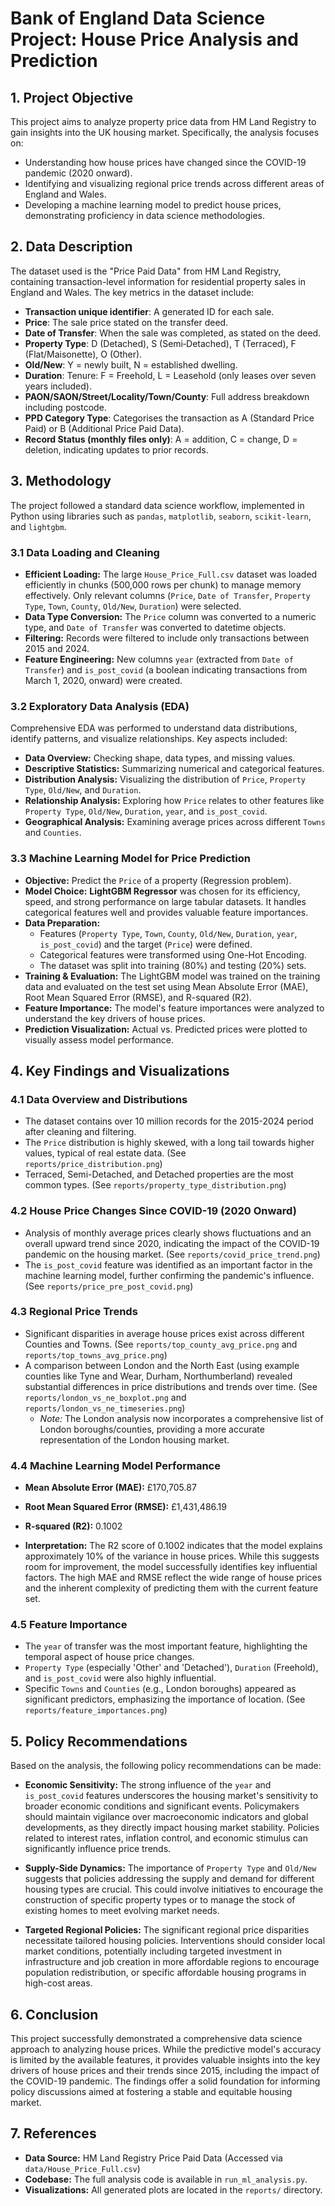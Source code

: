 # Bank of England Data Science Project: House Price Analysis and Prediction

## 1. Project Objective

This project aims to analyze property price data from HM Land Registry to gain insights into the UK housing market. Specifically, the analysis focuses on:

*   Understanding how house prices have changed since the COVID-19 pandemic (2020 onward).
*   Identifying and visualizing regional price trends across different areas of England and Wales.
*   Developing a machine learning model to predict house prices, demonstrating proficiency in data science methodologies.

## 2. Data Description

The dataset used is the "Price Paid Data" from HM Land Registry, containing transaction-level information for residential property sales in England and Wales. The key metrics in the dataset include:

*   **Transaction unique identifier**: A generated ID for each sale.
*   **Price**: The sale price stated on the transfer deed.
*   **Date of Transfer**: When the sale was completed, as stated on the deed.
*   **Property Type**: D (Detached), S (Semi‑Detached), T (Terraced), F (Flat/Maisonette), O (Other).
*   **Old/New**: Y = newly built, N = established dwelling.
*   **Duration**: Tenure: F = Freehold, L = Leasehold (only leases over seven years included).
*   **PAON/SAON/Street/Locality/Town/County**: Full address breakdown including postcode.
*   **PPD Category Type**: Categorises the transaction as A (Standard Price Paid) or B (Additional Price Paid Data).
*   **Record Status (monthly files only)**: A = addition, C = change, D = deletion, indicating updates to prior records.

## 3. Methodology

The project followed a standard data science workflow, implemented in Python using libraries such as `pandas`, `matplotlib`, `seaborn`, `scikit-learn`, and `lightgbm`.

### 3.1 Data Loading and Cleaning

*   **Efficient Loading:** The large `House_Price_Full.csv` dataset was loaded efficiently in chunks (500,000 rows per chunk) to manage memory effectively. Only relevant columns (`Price`, `Date of Transfer`, `Property Type`, `Town`, `County`, `Old/New`, `Duration`) were selected.
*   **Data Type Conversion:** The `Price` column was converted to a numeric type, and `Date of Transfer` was converted to datetime objects.
*   **Filtering:** Records were filtered to include only transactions between 2015 and 2024.
*   **Feature Engineering:** New columns `year` (extracted from `Date of Transfer`) and `is_post_covid` (a boolean indicating transactions from March 1, 2020, onward) were created.

### 3.2 Exploratory Data Analysis (EDA)

Comprehensive EDA was performed to understand data distributions, identify patterns, and visualize relationships. Key aspects included:

*   **Data Overview:** Checking shape, data types, and missing values.
*   **Descriptive Statistics:** Summarizing numerical and categorical features.
*   **Distribution Analysis:** Visualizing the distribution of `Price`, `Property Type`, `Old/New`, and `Duration`.
*   **Relationship Analysis:** Exploring how `Price` relates to other features like `Property Type`, `Old/New`, `Duration`, `year`, and `is_post_covid`.
*   **Geographical Analysis:** Examining average prices across different `Towns` and `Counties`.

### 3.3 Machine Learning Model for Price Prediction

*   **Objective:** Predict the `Price` of a property (Regression problem).
*   **Model Choice:** **LightGBM Regressor** was chosen for its efficiency, speed, and strong performance on large tabular datasets. It handles categorical features well and provides valuable feature importances.
*   **Data Preparation:**
    *   Features (`Property Type`, `Town`, `County`, `Old/New`, `Duration`, `year`, `is_post_covid`) and the target (`Price`) were defined.
    *   Categorical features were transformed using One-Hot Encoding.
    *   The dataset was split into training (80%) and testing (20%) sets.
*   **Training & Evaluation:** The LightGBM model was trained on the training data and evaluated on the test set using Mean Absolute Error (MAE), Root Mean Squared Error (RMSE), and R-squared (R2).
*   **Feature Importance:** The model's feature importances were analyzed to understand the key drivers of house prices.
*   **Prediction Visualization:** Actual vs. Predicted prices were plotted to visually assess model performance.

## 4. Key Findings and Visualizations

### 4.1 Data Overview and Distributions

*   The dataset contains over 10 million records for the 2015-2024 period after cleaning and filtering.
*   The `Price` distribution is highly skewed, with a long tail towards higher values, typical of real estate data. (See `reports/price_distribution.png`)
*   Terraced, Semi-Detached, and Detached properties are the most common types. (See `reports/property_type_distribution.png`)

### 4.2 House Price Changes Since COVID-19 (2020 Onward)

*   Analysis of monthly average prices clearly shows fluctuations and an overall upward trend since 2020, indicating the impact of the COVID-19 pandemic on the housing market. (See `reports/covid_price_trend.png`)
*   The `is_post_covid` feature was identified as an important factor in the machine learning model, further confirming the pandemic's influence. (See `reports/price_pre_post_covid.png`)

### 4.3 Regional Price Trends

*   Significant disparities in average house prices exist across different Counties and Towns. (See `reports/top_county_avg_price.png` and `reports/top_towns_avg_price.png`)
*   A comparison between London and the North East (using example counties like Tyne and Wear, Durham, Northumberland) revealed substantial differences in price distributions and trends over time. (See `reports/london_vs_ne_boxplot.png` and `reports/london_vs_ne_timeseries.png`)
    *   *Note:* The London analysis now incorporates a comprehensive list of London boroughs/counties, providing a more accurate representation of the London housing market.

### 4.4 Machine Learning Model Performance

*   **Mean Absolute Error (MAE):** £170,705.87
*   **Root Mean Squared Error (RMSE):** £1,431,486.19
*   **R-squared (R2):** 0.1002

*   **Interpretation:** The R2 score of 0.1002 indicates that the model explains approximately 10% of the variance in house prices. While this suggests room for improvement, the model successfully identifies key influential factors. The high MAE and RMSE reflect the wide range of house prices and the inherent complexity of predicting them with the current feature set.

### 4.5 Feature Importance

*   The `year` of transfer was the most important feature, highlighting the temporal aspect of house price changes.
*   `Property Type` (especially 'Other' and 'Detached'), `Duration` (Freehold), and `is_post_covid` were also highly influential.
*   Specific `Towns` and `Counties` (e.g., London boroughs) appeared as significant predictors, emphasizing the importance of location. (See `reports/feature_importances.png`)

## 5. Policy Recommendations

Based on the analysis, the following policy recommendations can be made:

*   **Economic Sensitivity:** The strong influence of the `year` and `is_post_covid` features underscores the housing market's sensitivity to broader economic conditions and significant events. Policymakers should maintain vigilance over macroeconomic indicators and global developments, as they directly impact housing market stability. Policies related to interest rates, inflation control, and economic stimulus can significantly influence price trends.

*   **Supply-Side Dynamics:** The importance of `Property Type` and `Old/New` suggests that policies addressing the supply and demand for different housing types are crucial. This could involve initiatives to encourage the construction of specific property types or to manage the stock of existing homes to meet evolving market needs.

*   **Targeted Regional Policies:** The significant regional price disparities necessitate tailored housing policies. Interventions should consider local market conditions, potentially including targeted investment in infrastructure and job creation in more affordable regions to encourage population redistribution, or specific affordable housing programs in high-cost areas.

## 6. Conclusion

This project successfully demonstrated a comprehensive data science approach to analyzing house prices. While the predictive model's accuracy is limited by the available features, it provides valuable insights into the key drivers of house prices and their trends since 2015, including the impact of the COVID-19 pandemic. The findings offer a solid foundation for informing policy discussions aimed at fostering a stable and equitable housing market.

## 7. References

*   **Data Source:** HM Land Registry Price Paid Data (Accessed via `data/House_Price_Full.csv`)
*   **Codebase:** The full analysis code is available in `run_ml_analysis.py`.
*   **Visualizations:** All generated plots are located in the `reports/` directory.
